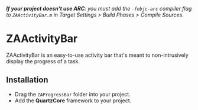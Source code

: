 _**If your project doesn't use ARC**: you must add the `-fobjc-arc` compiler flag to `ZAActivityBar.m` in Target Settings > Build Phases > Compile Sources._

# ZAActivityBar

ZAActivityBar is an easy-to-use activity bar that's meant to non-intrusively display the progress of a task.

## Installation

* Drag the `ZAProgressBar` folder into your project.
* Add the **QuartzCore** framework to your project.